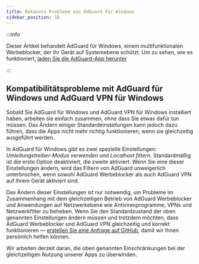 ```yaml
---
title: Bekannte Probleme von AdGuard für Windows
sidebar_position: 10
---
```


:::info

Dieser Artikel behandelt AdGuard für Windows, einem multifunktionalen Werbeblocker, der Ihr Gerät auf Systemebene schützt. Um zu sehen, wie es funktioniert, [laden Sie die AdGuard-App herunter](https://agrd.io/download-kb-adblock)

:::

## Kompatibilitätsprobleme mit AdGuard für Windows und AdGuard VPN für Windows

Sobald Sie AdGuard für Windows und AdGuard VPN für Windows installiert haben, arbeiten sie einfach zusammen, ohne dass Sie etwas dafür tun müssen. Das Ändern einiger Standardeinstellungen kann jedoch dazu führen, dass die Apps nicht mehr richtig funktionieren, wenn sie gleichzeitig ausgeführt werden.

In AdGuard für Windows gibt es zwei spezielle Einstellungen: *Umleitungstreiber-Modus verwenden* und *Localhost filtern*. Standardmäßig ist die erste Option deaktiviert, die zweite aktiviert. Wenn Sie eine dieser Einstellungen ändern, wird das Filtern von AdGuard unweigerlich unterbrochen, wenn sowohl AdGuard Werbeblocker als auch AdGuard VPN auf Ihrem Gerät aktiviert sind.

Das Ändern dieser Einstellungen ist nur notwendig, um Probleme im Zusammenhang mit dem gleichzeitigen Betrieb von AdGuard Werbeblocker und Anwendungen auf Netzwerkebene wie Antivirenprogramme, VPNs und Netzwerkfilter zu beheben. Wenn Sie den Standardzustand der oben genannten Einstellungen ändern müssen und trotzdem möchten, dass AdGuard Werbeblocker und AdGuard VPN gleichzeitig und korrekt funktionieren — [erstellen Sie eine Anfrage auf GitHub](https://github.com/AdguardTeam/AdguardForWindows/issues/new/choose), damit wir Ihnen persönlich helfen können.

Wir arbeiten derzeit daran, die oben genannten Einschränkungen bei der gleichzeitigen Nutzung unserer Apps zu überwinden.
